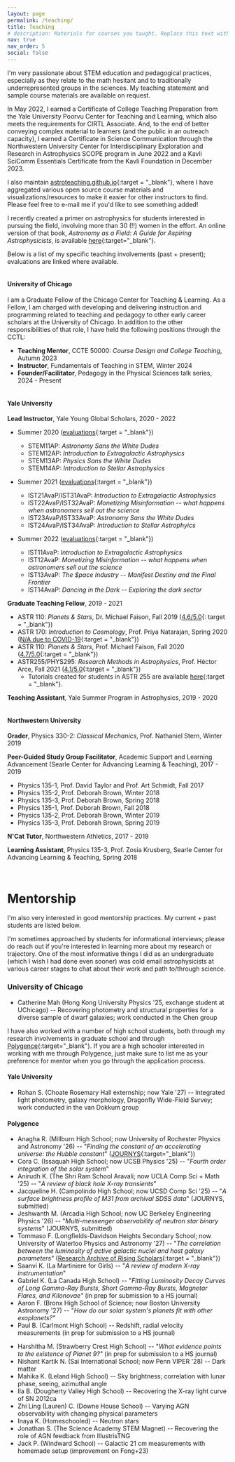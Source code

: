 ```yaml
---
layout: page
permalink: /teaching/
title: Teaching
# description: Materials for courses you taught. Replace this text with your description.
nav: true
nav_order: 5
social: false
---
```


<!-- # Teaching and Mentorship

## Teaching -->

I'm very passionate about STEM education and pedagogical practices, especially as they relate to the math hesitant and to traditionally underrepresented groups in the sciences. My teaching statement and sample course materials are available on request.

In May 2022, I earned a Certificate of College Teaching Preparation from the Yale University Poorvu Center for Teaching and Learning, which also meets the requirements for CIRTL Associate.  And, to the end of better conveying complex material to learners (and the public in an outreach capacity), I earned a Certificate in Science Communication through the Northwestern University Center for Interdisciplinary Exploration and Research in Astrophysics SCOPE program in June 2022 and a Kavli SciComm Essentials Certificate from the Kavli Foundation in December 2023.

I also maintain [astroteaching.github.io](https://astroteaching.github.io){:target = "_blank"}, where I have aggregated various open source course materials and visualizations/resources to make it easier for other instructors to find. Please feel free to e-mail me if you'd like to see something added!

I recently created a primer on astrophysics for students interested in pursuing the field, involving more than 30 (!!) women in the effort. An online version of that book, *Astronomy as a Field: A Guide for Aspiring Astrophysicists*, is available [here](https://arxiv.org/abs/2312.04041){:target="_blank"}.


Below is a list of my specific teaching involvements (past + present); evaluations are linked where available.

<hr style="height:1px; visibility:hidden;" />

#### University of Chicago

I am a Graduate Fellow of the Chicago Center for Teaching & Learning. As a Fellow, I am charged with developing and delivering instruction and programming related to teaching and pedagogy to other early career scholars at the University of Chicago. In addition to the other responsibilities of that role, I have held the following positions through the CCTL:
- **Teaching Mentor**, CCTE 50000: *Course Design and College Teaching*, Autumn 2023
- **Instructor**, Fundamentals of Teaching in STEM, Winter 2024
- **Founder/Facilitator**, Pedagogy in the Physical Sciences talk series, 2024 - Present

<hr style="height:1px; visibility:hidden;" />

#### Yale University

**Lead Instructor**, Yale Young Global Scholars, 2020 - 2022
- Summer 2020 ([evaluations](/assets/evals/YYGS2020.pdf){:target = "_blank"})
	- STEM11AP: *Astronomy Sans the White Dudes*
	- STEM12AP: *Introduction to Extragalactic Astrophysics*
	- STEM13AP: *Physics Sans the White Dudes*
	- STEM14AP: *Introduction to Stellar Astrophysics*

- Summer 2021 ([evaluations](/assets/evals/YYGS2021.pdf){:target = "_blank"})
	- IST21AvaP/IST31AvaP: *Introduction to Extragalactic Astrophysics*
	- IST22AvaP/IST32AvaP: *Monetizing Misinformation -- what happens when astronomers sell out the science* 
	- IST23AvaP/IST33AvaP: *Astronomy Sans the White Dudes*
	- IST24AvaP/IST34AvaP: *Introduction to Stellar Astrophyics*

- Summer 2022 ([evaluations](/assets/evals/YYGS2022.pdf){:target = "_blank"})
	- IST11AvaP: *Introduction to Extragalactic Astrophysics*
	- IST12AvaP: *Monetizing Misinformation -- what happens when astronomers sell out the science*
	- IST13AvaP: *The $pace Industry -- Manifest Destiny and the Final Frontier*
	- IST14AvaP: *Dancing in the Dark -- Exploring the dark sector* 

**Graduate Teaching Fellow**, 2019 - 2021
- ASTR 110: *Planets & Stars*, Dr. Michael Faison, Fall 2019 ([4.6/5.0](/assets/evals/ASTR110_Fall2019.pdf){: target = "_blank"})
- ASTR 170: *Introduction to Cosmology*, Prof. Priya Natarajan, Spring 2020 ([N/A due to COVID-19](/assets/evals/ASTR170_Spring2020.pdf){:target = "_blank"})
- ASTR 110: *Planets & Stars*, Prof. Michael Faison, Fall 2020 ([4.7/5.0](/assets/evals/ASTR110_Fall2020.pdf){:target = "_blank"}) 
- ASTR255/PHYS295: *Research Methods in Astrophysics*, Prof. Héctor Arce, Fall 2021 ([4.1/5.0](/assets/evals/ASTR255_Fall2021.pdf){:target = "_blank"})
	- Tutorials created for students in ASTR 255 are available [here](https://github.com/avapolzin/ASTR255_Fall2021){:target = "_blank"}.

**Teaching Assistant**, Yale Summer Program in Astrophysics, 2019 - 2020

<hr style="height:1px; visibility:hidden;" />

#### Northwestern University

**Grader**, Physics 330-2: *Classical Mechanics*, Prof. Nathaniel Stern, Winter 2019

**Peer-Guided Study Group Facilitator**, Academic Support and Learning Advancement (Searle Center for Advancing Learning & Teaching), 2017 - 2019
- Physics 135-1, Prof. David Taylor and Prof. Art Schmidt, Fall 2017
- Physics 135-2, Prof. Deborah Brown, Winter 2018
- Physics 135-3, Prof. Deborah Brown, Spring 2018
- Physics 135-1, Prof. Deborah Brown, Fall 2018
- Physics 135-2, Prof. Deborah Brown, Winter 2019
- Physics 135-3, Prof. Deborah Brown, Spring 2019

**N'Cat Tutor**, Northwestern Athletics, 2017 - 2019 

**Learning Assistant**, Physics 135-3, Prof. Zosia Krusberg, Searle Center for Advancing Learning & Teaching, Spring 2018


<hr style="height:15px; visibility:hidden;" />

# Mentorship

I'm also very interested in good mentorship practices. My current + past students are listed below. 

I'm sometimes approached by students for informational interviews; please do reach out if you're interested in learning more about my research or trajectory. One of the most informative things I did as an undergraduate (which I wish I had done even sooner) was cold email astrophysicists at various career stages to chat about their work and path to/through science.

### University of Chicago
- Catherine Mah (Hong Kong University Physics '25, exchange student at UChicago) -- Recovering photometry and structural properties for a diverse sample of dwarf galaxies; work conducted in the Chen group


I have also worked with a number of high school students, both through my research involvements in graduate school and through [Polygence](https://www.polygence.org){:target="_blank"}. If you are a high schooler interested in working with me through Polygence, just make sure to list me as your preference for mentor when you go through the application process.

#### Yale University
- Rohan S. (Choate Rosemary Hall externship; now Yale '27) -- Integrated light photometry, galaxy morphology, Dragonfly Wide-Field Survey; work conducted in the van Dokkum group
<!-- - Jack P. (Windward School) -- 21cm, neutral hydrogen detection/mapping; work conducted in the Newburgh group -->

#### Polygence
- Anagha R. (Millburn High School; now University of Rochester Physics and Astronomy '26) -- "*Finding the constant of an accelerating universe: the Hubble constant*" ([JOURNYS](https://issuu.com/journys7/docs/journys_12.2/4){:target="_blank"})
- Cora C. (Issaquah High School; now UCSB Physics '25) -- "*Fourth order integration of the solar system*"
- Anirudh K. (The Shri Ram School Aravali; now UCLA Comp Sci + Math '25) -- "*A review of black hole X-ray transients*"
- Jacqueline H. (Campolindo High School; now UCSD Comp Sci '25) -- "*A surface brightness profile of M31 from archival SDSS data*" (JOURNYS, submitted)
- Jeshwanth M. (Arcadia High School; now UC Berkeley Engineering Physics '26) -- "*Multi-messenger observability of neutron star binary systems*" (JOURNYS, submitted)
- Tommaso F. (Longfields-Davidson Heights Secondary School; now University of Waterloo Physics and Astronomy '27) -- "*The correlation between the luminosity of active galactic nuclei and host galaxy parameters"* ([Research Archive of Rising Scholars](https://research-archive.org/index.php/rars/preprint/view/37){:target = "_blank"})
- Saanvi K. (La Martiniere for Girls) -- "*A review of modern X-ray instrumentation*"
- Gabriel K. (La Canada High School) -- "*Fitting Luminosity Decay Curves of Long Gamma-Ray Bursts, Short Gamma-Ray Bursts, Magnetar Flares, and Kilonovae"* (in prep for submission to a HS journal)
- Aaron F. (Bronx High School of Science; now Boston University Astronomy '27) -- "*How do our solar system's planets fit with other exoplanets?"*
- Paul B. (Carlmont High School) -- Redshift, radial velocity measurements (in prep for submission to a HS journal)
<!-- - Maitrii P. (Vidyashilp Academy) -- Cosmology -->
- Harshitha M. (Strawberry Crest High School) -- "*What evidence points to the existence of Planet 9?"* (in prep for submission to a HS journal)
- Nishant Kartik N. (Sai International School; now Penn VIPER '28) -- Dark matter
- Mahika K. (Leland High School) -- Sky brightness; correlation with lunar phase, seeing, azimuthal angle
- Ila B. (Dougherty Valley High School) -- Recovering the X-ray light curve of SN 2012ca
- Zhi Ling (Lauren) C. (Downe House School) -- Varying AGN observability with changing physical parameters
- Inaya K. (Homeschooled) -- Neutron stars
- Jonathan S. (The Science Academy STEM Magnet) -- Recovering the role of AGN feedback from IllustrisTNG
- Jack P. (Windward School) -- Galactic 21 cm measurements with homemade setup (improvement on Fong+23) 
